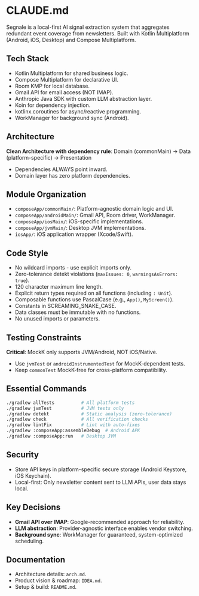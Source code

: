 # CLAUDE.md

Segnale is a local-first AI signal extraction system that aggregates redundant event coverage from newsletters. Built with Kotlin Multiplatform (Android, iOS, Desktop) and Compose Multiplatform.

## Tech Stack

- Kotlin Multiplatform for shared business logic.
- Compose Multiplatform for declarative UI.
- Room KMP for local database.
- Gmail API for email access (NOT IMAP).
- Anthropic Java SDK with custom LLM abstraction layer.
- Koin for dependency injection.
- kotlinx.coroutines for async/reactive programming.
- WorkManager for background sync (Android).

## Architecture

**Clean Architecture with dependency rule**: Domain (commonMain) → Data (platform-specific) → Presentation

- Dependencies ALWAYS point inward.
- Domain layer has zero platform dependencies.

## Module Organization

- `composeApp/commonMain/`: Platform-agnostic domain logic and UI.
- `composeApp/androidMain/`: Gmail API, Room driver, WorkManager.
- `composeApp/iosMain/`: iOS-specific implementations.
- `composeApp/jvmMain/`: Desktop JVM implementations.
- `iosApp/`: iOS application wrapper (Xcode/Swift).

## Code Style

- No wildcard imports - use explicit imports only.
- Zero-tolerance detekt violations (`maxIssues: 0`, `warningsAsErrors: true`).
- 120 character maximum line length.
- Explicit return types required on all functions (including `: Unit`).
- Composable functions use PascalCase (e.g., `App()`, `MyScreen()`).
- Constants in SCREAMING_SNAKE_CASE.
- Data classes must be immutable with no functions.
- No unused imports or parameters.

## Testing Constraints

**Critical**: MockK only supports JVM/Android, NOT iOS/Native.

- Use `jvmTest` or `androidInstrumentedTest` for MockK-dependent tests.
- Keep `commonTest` MockK-free for cross-platform compatibility.

## Essential Commands

```bash
./gradlew allTests          # All platform tests
./gradlew jvmTest           # JVM tests only
./gradlew detekt            # Static analysis (zero-tolerance)
./gradlew check             # All verification checks
./gradlew lintFix           # Lint with auto-fixes
./gradlew :composeApp:assembleDebug  # Android APK
./gradlew :composeApp:run   # Desktop JVM
```

## Security

- Store API keys in platform-specific secure storage (Android Keystore, iOS Keychain).
- Local-first: Only newsletter content sent to LLM APIs, user data stays local.

## Key Decisions

- **Gmail API over IMAP**: Google-recommended approach for reliability.
- **LLM abstraction**: Provider-agnostic interface enables vendor switching.
- **Background sync**: WorkManager for guaranteed, system-optimized scheduling.

## Documentation

- Architecture details: `arch.md`.
- Product vision & roadmap: `IDEA.md`.
- Setup & build: `README.md`.
